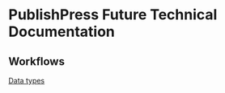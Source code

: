 # PublishPress Future Technical Documentation

## Workflows

[Data types](workflow/data-types.md)


